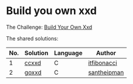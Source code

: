 # Build you own xxd

The Challenge: [Build Your Own Xxd](https://codingchallenges.fyi/challenges/challenge-xxd)

The shared solutions:

| No. | Solution                                                                    | Language | Author |
|-----|-----------------------------------------------------------------------------|----------|--------|
| 1   | [ccxxd](https://github.com/itfibonacci/coding_challenges/blob/main/ccxxd.c) | C | [itfibonacci](https://github.com/itfibonacci) |
| 2   | [goxxd](https://github.com/santheipman/goxxd) | C | [santheipman](https://github.com/santheipman) |
